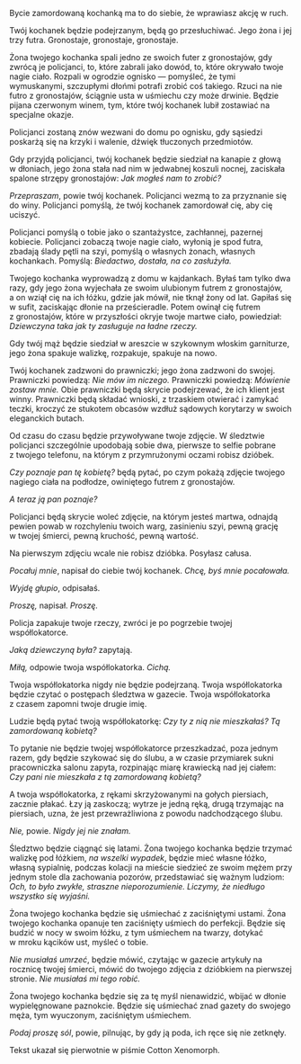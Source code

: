 Bycie zamordowaną kochanką ma to do siebie, że wprawiasz akcję w&nbsp;ruch.

Twój kochanek będzie podejrzanym, będą go przesłuchiwać. Jego żona i&nbsp;jej trzy futra. Gronostaje, gronostaje, gronostaje.

Żona twojego kochanka spali jedno ze swoich futer z&nbsp;gronostajów, gdy zwrócą je policjanci, to, które zabrali jako dowód, to, które okrywało twoje nagie ciało. Rozpali w&nbsp;ogrodzie ognisko — pomyśleć, że tymi wymuskanymi, szczupłymi dłońmi potrafi zrobić coś takiego. Rzuci na nie futro z&nbsp;gronostajów, ściągnie usta w&nbsp;uśmiechu czy może drwinie. Będzie pijana czerwonym winem, tym, które twój kochanek lubił zostawiać na specjalne okazje.

Policjanci zostaną znów wezwani do domu po ognisku, gdy sąsiedzi poskarżą się na krzyki i&nbsp;walenie, dźwięk tłuczonych przedmiotów.

Gdy przyjdą policjanci, twój kochanek będzie siedział na kanapie z&nbsp;głową w&nbsp;dłoniach, jego żona stała nad nim w&nbsp;jedwabnej koszuli nocnej, zaciskała spalone strzępy gronostajów: *Jak mogłeś nam to zrobić?*

*Przepraszam*, powie twój kochanek. Policjanci wezmą to za przyznanie się do winy. Policjanci pomyślą, że twój kochanek zamordował cię, aby cię uciszyć.

Policjanci pomyślą o&nbsp;tobie jako o&nbsp;szantażystce, zachłannej, pazernej kobiecie. Policjanci zobaczą twoje nagie ciało, wyłonią je spod futra, zbadają ślady pętli na szyi, pomyślą o&nbsp;własnych żonach, własnych kochankach. Pomyślą: *Biedactwo, dostała, na co zasłużyła.*

Twojego kochanka wyprowadzą z&nbsp;domu w&nbsp;kajdankach. Byłaś tam tylko dwa razy, gdy jego żona wyjechała ze swoim ulubionym futrem z&nbsp;gronostajów, a&nbsp;on wziął cię na ich łóżku, gdzie jak mówił, nie tknął żony od lat. Gapiłaś się w&nbsp;sufit, zaciskając dłonie na prześcieradle. Potem owinął cię futrem z&nbsp;gronostajów, które w&nbsp;przyszłości okryje twoje martwe ciało, powiedział: *Dziewczyna taka jak ty zasługuje na ładne rzeczy.*

Gdy twój mąż będzie siedział w&nbsp;areszcie w&nbsp;szykownym włoskim garniturze, jego żona spakuje walizkę, rozpakuje, spakuje na nowo.

Twój kochanek zadzwoni do prawniczki; jego żona zadzwoni do swojej. Prawniczki powiedzą: *Nie mów im niczego.* Prawniczki powiedzą: *Mówienie zostaw mnie.* Obie prawniczki będą skrycie podejrzewać, że ich klient jest winny. Prawniczki będą składać wnioski, z&nbsp;trzaskiem otwierać i&nbsp;zamykać teczki, kroczyć ze stukotem obcasów wzdłuż sądowych korytarzy w&nbsp;swoich eleganckich butach.

Od czasu do czasu będzie przywoływane twoje zdjęcie. W&nbsp;śledztwie policjanci szczególnie upodobają sobie dwa, pierwsze to selfie pobrane z&nbsp;twojego telefonu, na którym z&nbsp;przymrużonymi oczami robisz dzióbek.

*Czy poznaje pan tę kobietę?* będą pytać, po czym pokażą zdjęcie twojego nagiego ciała na podłodze, owiniętego futrem z&nbsp;gronostajów.

*A&nbsp;teraz ją pan poznaje?*

Policjanci będą skrycie woleć zdjęcie, na którym jesteś martwa, odnajdą pewien powab w&nbsp;rozchyleniu twoich warg, zasinieniu szyi, pewną grację w&nbsp;twojej śmierci, pewną kruchość, pewną wartość.

Na pierwszym zdjęciu wcale nie robisz dzióbka. Posyłasz całusa.

*Pocałuj mnie*, napisał do ciebie twój kochanek. *Chcę, byś mnie pocałowała.*

*Wyjdę głupio*, odpisałaś.

*Proszę,* napisał. *Proszę.*

Policja zapakuje twoje rzeczy, zwróci je po pogrzebie twojej współlokatorce.

*Jaką dziewczyną była?* zapytają.

*Miłą,* odpowie twoja współlokatorka. *Cichą.*

Twoja współlokatorka nigdy nie będzie podejrzaną. Twoja współlokatorka będzie czytać o&nbsp;postępach śledztwa w&nbsp;gazecie. Twoja współlokatorka z&nbsp;czasem zapomni twoje drugie imię.

Ludzie będą pytać twoją współlokatorkę: *Czy ty z&nbsp;nią nie mieszkałaś? Tą zamordowaną kobietą?*

To pytanie nie będzie twojej współlokatorce przeszkadzać, poza jednym razem, gdy będzie szykować się do ślubu, a&nbsp;w czasie przymiarek sukni pracowniczka salonu zapyta, rozpinając miarę krawiecką nad jej ciałem: *Czy pani nie mieszkała z&nbsp;tą zamordowaną kobietą?*

A&nbsp;twoja współlokatorka, z&nbsp;rękami skrzyżowanymi na gołych piersiach, zacznie płakać. Łzy ją zaskoczą; wytrze je jedną ręką, drugą trzymając na piersiach, uzna, że jest przewrażliwiona z&nbsp;powodu nadchodzącego ślubu.

*Nie,* powie. *Nigdy jej nie znałam.*

Śledztwo będzie ciągnąć się latami. Żona twojego kochanka będzie trzymać walizkę pod łóżkiem, *na wszelki wypadek*, będzie mieć własne łóżko, własną sypialnię, podczas kolacji na mieście siedzieć ze swoim mężem przy jednym stole dla zachowania pozorów, przedstawiać się ważnym ludziom: *Och, to było zwykłe, straszne nieporozumienie. Liczymy, że niedługo wszystko się wyjaśni.*

Żona twojego kochanka będzie się uśmiechać z&nbsp;zaciśniętymi ustami. Żona twojego kochanka opanuje ten zaciśnięty uśmiech do perfekcji. Będzie się budzić w&nbsp;nocy w&nbsp;swoim łóżku, z&nbsp;tym uśmiechem na twarzy, dotykać w&nbsp;mroku kącików ust, myśleć o&nbsp;tobie.

*Nie musiałaś umrzeć*, będzie mówić, czytając w&nbsp;gazecie artykuły na rocznicę twojej śmierci, mówić do twojego zdjęcia z&nbsp;dzióbkiem na pierwszej stronie. *Nie musiałaś mi tego robić.*

Żona twojego kochanka będzie się za tę myśl nienawidzić, wbijać w&nbsp;dłonie wypielęgnowane paznokcie. Będzie się uśmiechać znad gazety do swojego męża, tym wyuczonym, zaciśniętym uśmiechem.

*Podaj proszę sól*, powie, pilnując, by gdy ją poda, ich ręce się nie zetknęły.

<credits>Tekst ukazał się pierwotnie w&nbsp;piśmie Cotton Xenomorph.</credits>